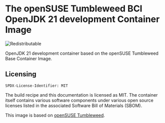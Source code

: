 # The openSUSE Tumbleweed BCI OpenJDK 21 development Container Image
![Redistributable](https://img.shields.io/badge/Redistributable-Yes-green)


OpenJDK 21 development container based on the openSUSE Tumbleweed Base Container Image.

## Licensing
`SPDX-License-Identifier: MIT`

The build recipe and this documentation is licensed as MIT.
The container itself contains various software components under various open source licenses listed in the associated
Software Bill of Materials (SBOM).

This image is based on [openSUSE Tumbleweed](https://get.opensuse.org/tumbleweed/).
